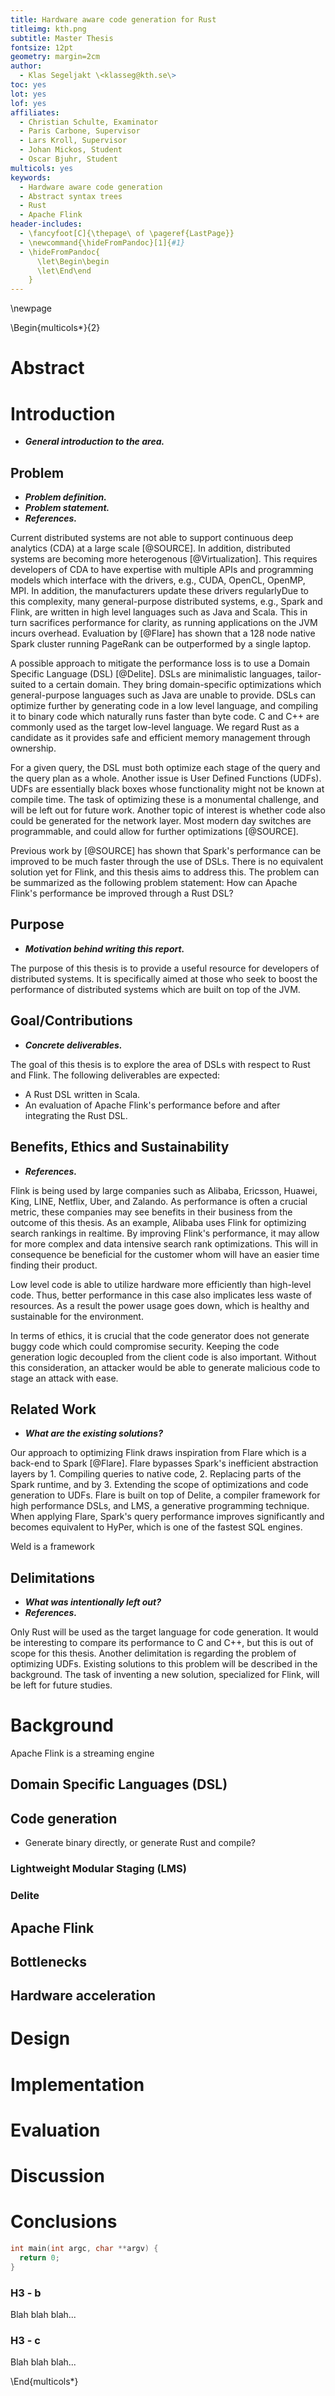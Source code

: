 ```yaml
---
title: Hardware aware code generation for Rust
titleimg: kth.png
subtitle: Master Thesis
fontsize: 12pt
geometry: margin=2cm
author:
  - Klas Segeljakt \<klasseg@kth.se\>
toc: yes
lot: yes
lof: yes
affiliates:
  - Christian Schulte, Examinator
  - Paris Carbone, Supervisor
  - Lars Kroll, Supervisor
  - Johan Mickos, Student
  - Oscar Bjuhr, Student
multicols: yes
keywords: 
  - Hardware aware code generation
  - Abstract syntax trees
  - Rust
  - Apache Flink
header-includes:
  - \fancyfoot[C]{\thepage\ of \pageref{LastPage}}
  - \newcommand{\hideFromPandoc}[1]{#1}
  - \hideFromPandoc{
      \let\Begin\begin
      \let\End\end
    }
---
```


\newpage

\Begin{multicols*}{2}

# Abstract

# Introduction

* ***General introduction to the area.***

<!--## Background-->

<!--* Brief background-->
<!--* References-->

## Problem

* ***Problem definition.***
* ***Problem statement.***
* ***References.***

Current distributed systems are not able to support continuous deep analytics (CDA) at a large scale [@SOURCE]. In addition, distributed systems are becoming more heterogenous [@Virtualization]. This requires developers of CDA to have expertise with multiple APIs and programming models which interface with the drivers, e.g., CUDA, OpenCL, OpenMP, MPI. In addition, the manufacturers update these drivers regularlyDue to this complexity, many general-purpose distributed systems, e.g., Spark and Flink, are written in high level languages such as Java and Scala. This in turn sacrifices performance for clarity, as running applications on the JVM incurs overhead. Evaluation by [@Flare] has shown that a 128 node native Spark cluster running PageRank can be outperformed by a single laptop.

A possible approach to mitigate the performance loss is to use a Domain Specific Language (DSL) [@Delite]. DSLs are minimalistic languages, tailor-suited to a certain domain. They bring domain-specific optimizations which general-purpose languages such as Java are unable to provide. DSLs can optimize further by generating code in a low level language, and compiling it to binary code which naturally runs faster than byte code. C and C++ are commonly used as the target low-level language. We regard Rust as a candidate as it provides safe and efficient memory management through ownership.

For a given query, the DSL must both optimize each stage of the query and the query plan as a whole. Another issue is User Defined Functions (UDFs). UDFs are essentially black boxes whose functionality might not be known at compile time. The task of optimizing these is a monumental challenge, and will be left out for future work. Another topic of interest is whether code also could be generated for the network layer. Most modern day switches are programmable, and could allow for further optimizations [@SOURCE].

Previous work by [@SOURCE] has shown that Spark's performance can be improved to be much faster through the use of DSLs. There is no equivalent solution yet for Flink, and this thesis aims to address this. The problem can be summarized as the following problem statement: How can Apache Flink's performance be improved through a Rust DSL?

## Purpose

* ***Motivation behind writing this report.***

The purpose of this thesis is to provide a useful resource for developers of distributed systems. It is specifically aimed at those who seek to boost the performance of distributed systems which are built on top of the JVM.

## Goal/Contributions

* ***Concrete deliverables.***

The goal of this thesis is to explore the area of DSLs with respect to Rust and Flink. The following deliverables are expected:

* A Rust DSL written in Scala.
* An evaluation of Apache Flink's performance before and after integrating the Rust DSL.

## Benefits, Ethics and Sustainability

* ***References.***

Flink is being used by large companies such as Alibaba, Ericsson, Huawei, King, LINE, Netflix, Uber, and Zalando. As performance is often a crucial metric, these companies may see benefits in their business from the outcome of this thesis. As an example, Alibaba uses Flink for optimizing search rankings in realtime. By improving Flink's performance, it may allow for more complex and data intensive search rank optimizations. This will in consequence be beneficial for the customer whom will have an easier time finding their product.

Low level code is able to utilize hardware more efficiently than high-level code. Thus, better performance in this case also implicates less waste of resources. As a result the power usage goes down, which is healthy and sustainable for the environment.

In terms of ethics, it is crucial that the code generator does not generate buggy code which could compromise security. Keeping the code generation logic decoupled from the client code is also important. Without this consideration, an attacker would be able to generate malicious code to stage an attack with ease.

## Related Work

* ***What are the existing solutions?***

Our approach to optimizing Flink draws inspiration from Flare which is a back-end to Spark [@Flare]. Flare bypasses Spark's inefficient abstraction layers by 1. Compiling queries to native code, 2. Replacing parts of the Spark runtime, and by 3. Extending the scope of optimizations and code generation to UDFs. Flare is built on top of Delite, a compiler framework for high performance DSLs, and LMS, a generative programming technique. When applying Flare, Spark's query performance improves significantly and becomes equivalent to HyPer, which is one of the fastest SQL engines. 

Weld is a framework


## Delimitations

* ***What was intentionally left out?***
* ***References.***

Only Rust will be used as the target language for code generation. It would be interesting to compare its performance to C and C++, but this is out of scope for this thesis. Another delimitation is regarding the problem of optimizing UDFs. Existing solutions to this problem will be described in the background. The task of inventing a new solution, specialized for Flink, will be left for future studies.

<!--## Methodology/Methods-->

<!--* ***Research methodology.***-->

<!--## Outline-->

<!--* ***Description of report.***-->

# Background

Apache Flink is a streaming engine

## Domain Specific Languages (DSL)

## Code generation

* Generate binary directly, or generate Rust and compile?

### Lightweight Modular Staging (LMS)

### Delite

## Apache Flink

## Bottlenecks

## Hardware acceleration

# Design

# Implementation

# Evaluation

# Discussion

# Conclusions

```{.c caption="Hello"}
int main(int argc, char **argv) {
  return 0;
}
```


### H3 - b
Blah blah blah...

### H3 - c
Blah blah blah...



\End{multicols*}

